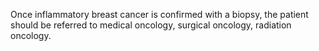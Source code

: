 Once inflammatory breast cancer is confirmed with a biopsy, the patient should be referred to medical oncology, surgical oncology, radiation oncology.